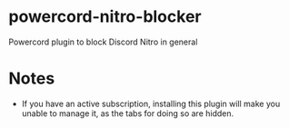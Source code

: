 # powercord-nitro-blocker
Powercord plugin to block Discord Nitro in general

# Notes
* If you have an active subscription, installing this plugin will make you unable to
 manage it, as the tabs for doing so are hidden.
